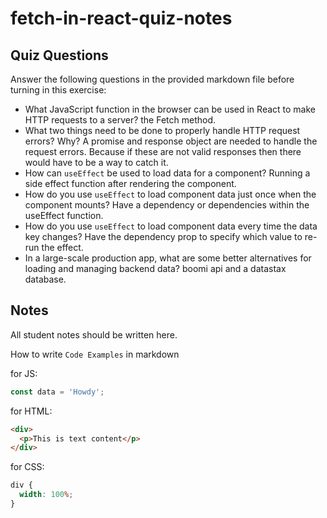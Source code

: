 # fetch-in-react-quiz-notes

## Quiz Questions

Answer the following questions in the provided markdown file before turning in this exercise:

- What JavaScript function in the browser can be used in React to make HTTP requests to a server?
  the Fetch method.
- What two things need to be done to properly handle HTTP request errors? Why?
  A promise and response object are needed to handle the request errors. Because if these are not valid responses then there would have to be a way to catch it.
- How can `useEffect` be used to load data for a component?
  Running a side effect function after rendering the component.
- How do you use `useEffect` to load component data just once when the component mounts?
  Have a dependency or dependencies within the useEffect function.
- How do you use `useEffect` to load component data every time the data key changes?
  Have the dependency prop to specify which value to re-run the effect.
- In a large-scale production app, what are some better alternatives for loading and managing backend data?
  boomi api and a datastax database.

## Notes

All student notes should be written here.

How to write `Code Examples` in markdown

for JS:

```javascript
const data = 'Howdy';
```

for HTML:

```html
<div>
  <p>This is text content</p>
</div>
```

for CSS:

```css
div {
  width: 100%;
}
```

